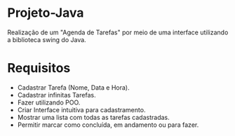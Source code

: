 # Projeto-Java
Realização de um "Agenda de Tarefas" por meio de uma interface utilizando a biblioteca swing do Java.
# Requisitos 
- Cadastrar Tarefa (Nome, Data e Hora).
- Cadastrar infinitas Tarefas.
- Fazer utilizando POO.
- Criar Interface intuitiva para cadastramento.
- Mostrar uma lista com todas as tarefas cadastradas. 
- Permitir marcar como concluída, em andamento ou para fazer.
